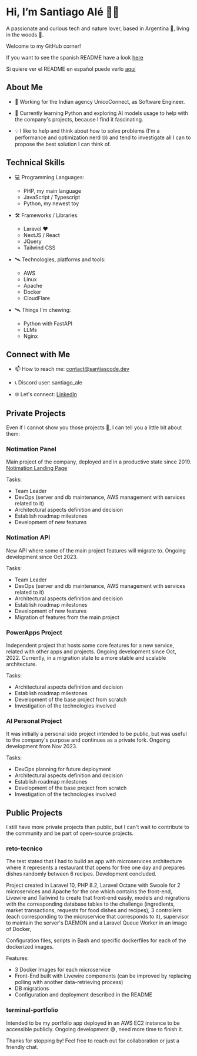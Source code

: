<!---
SantiAsCode/SantiAsCode is a ✨ special ✨ repository because its `README.md` (this file) appears on your GitHub profile.
You can click the Preview link to take a look at your changes.
--->

# Hi, I’m Santiago Alé 👋😁

A passionate and curious tech and nature lover, based in Argentina 🧉, living in the woods 🌲.

Welcome to my GitHub corner!

If you want to see the spanish README have a look [here](./README.es.md)

Si quiere ver el README en español puede verlo [aquí](./README.es.md)

## About Me

- 🦾 Working for the Indian agency UnicoConnect, as Software Engineer.

- 🌱 Currently learning Python and exploring AI models usage to help with the company's projects, because I find it fascinating.

- 💡 I like to help and think about how to solve problems (I'm a performance and optimization nerd 🤓) and tend to investigate all I can to propose the best solution I can think of.

## Technical Skills

- 💻 Programming Languages:
  - PHP, my main language
  - JavaScript / Typescript
  - Python, my newest toy

- 🛠️ Frameworks / Libraries:
  - Laravel ❤️
  - NextJS / React
  - JQuery
  - Tailwind CSS

- 🛰️ Technologies, platforms and tools:
  - AWS
  - Linux
  - Apache
  - Docker
  - CloudFlare

- 🛰️ Things I'm chewing:
  - Python with FastAPI
  - LLMs
  - Nginx

## Connect with Me

- 📫 How to reach me: contact@santiascode.dev

- 📞 Discord user: santiago_ale

- 🌐 Let's connect: [LinkedIn](https://www.linkedin.com/in/santiagoascode/?locale=en_US)

## Private Projects

Even if I cannot show you those projects 🙌, I can tell you a little bit about them:

### Notimation Panel

Main project of the company, deployed and in a productive state since 2019. [Notimation Landing Page](https://notimation.com/en)

Tasks:
- Team Leader
- DevOps (server and db maintenance, AWS management with services related to it)
- Architectural aspects definition and decision
- Establish roadmap milestones
- Development of new features

### Notimation API

New API where some of the main project features will migrate to. Ongoing development since Oct 2023.

Tasks:
- Team Leader
- DevOps (server and db maintenance, AWS management with services related to it)
- Architectural aspects definition and decision
- Establish roadmap milestones
- Development of new features
- Migration of features from the main project

### PowerApps Project

Independent project that hosts some core features for a new service, related with other apps and projects. Ongoing development since Oct, 2022. Currently, in a migration state to a more stable and scalable architecture.

Tasks:
- Architectural aspects definition and decision
- Establish roadmap milestones
- Development of the base project from scratch
- Investigation of the technologies involved

### AI Personal Project

It was initially a personal side project intended to be public, but was useful to the company's purpose and continues as a private fork. Ongoing development from Nov 2023.

Tasks:
- DevOps planning for future deployment
- Architectural aspects definition and decision
- Establish roadmap milestones
- Development of the base project from scratch
- Investigation of the technologies involved

## Public Projects

I still have more private projects than public, but I can't wait to contribute to the community and be part of open-source projects.

### reto-tecnico

The test stated that I had to build an app with microservices architecture where it represents a restaurant that opens for free one day and prepares dishes randomly between 6 recipes. Development concluded.

Project created in Laravel 10, PHP 8.2, Laravel Octane with Swoole for 2 microservices and Apache for the one which contains the front-end, Livewire and Tailwind to create that front-end easily, models and migrations with the corresponding database tables to the challenge (ingredients, market transactions, requests for food dishes and recipes), 3 controllers (each corresponding to the microservice that corresponds to it), supervisor to maintain the server's DAEMON and a Laravel Queue Worker in an image of Docker,

Configuration files, scripts in Bash and specific dockerfiles for each of the dockerized images.

Features:
- 3 Docker Images for each microservice
- Front-End built with Livewire components (can be improved by replacing polling with another data-retrieving process)
- DB migrations
- Configuration and deployment described in the README

### terminal-portfolio

Intended to be my portfolio app deployed in an AWS EC2 instance to be accessible publicly. Ongoing development 😅, need more time to finish it.

Thanks for stopping by! Feel free to reach out for collaboration or just a friendly chat.
